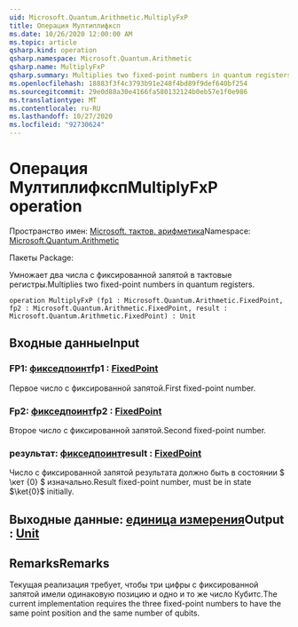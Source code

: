 ```yaml
---
uid: Microsoft.Quantum.Arithmetic.MultiplyFxP
title: Операция Мултиплифксп
ms.date: 10/26/2020 12:00:00 AM
ms.topic: article
qsharp.kind: operation
qsharp.namespace: Microsoft.Quantum.Arithmetic
qsharp.name: MultiplyFxP
qsharp.summary: Multiplies two fixed-point numbers in quantum registers.
ms.openlocfilehash: 18883f3f4c3793b91e248f4bd89f9def640bf254
ms.sourcegitcommit: 29e0d88a30e4166fa580132124b0eb57e1f0e986
ms.translationtype: MT
ms.contentlocale: ru-RU
ms.lasthandoff: 10/27/2020
ms.locfileid: "92730624"
---
```

# <a name="multiplyfxp-operation"></a><span data-ttu-id="a7f71-102">Операция Мултиплифксп</span><span class="sxs-lookup"><span data-stu-id="a7f71-102">MultiplyFxP operation</span></span>

<span data-ttu-id="a7f71-103">Пространство имен: [Microsoft. тактов. арифметика](xref:Microsoft.Quantum.Arithmetic)</span><span class="sxs-lookup"><span data-stu-id="a7f71-103">Namespace: [Microsoft.Quantum.Arithmetic](xref:Microsoft.Quantum.Arithmetic)</span></span>

<span data-ttu-id="a7f71-104">Пакеты [](https://nuget.org/packages/)</span><span class="sxs-lookup"><span data-stu-id="a7f71-104">Package: [](https://nuget.org/packages/)</span></span>


<span data-ttu-id="a7f71-105">Умножает два числа с фиксированной запятой в тактовые регистры.</span><span class="sxs-lookup"><span data-stu-id="a7f71-105">Multiplies two fixed-point numbers in quantum registers.</span></span>

```qsharp
operation MultiplyFxP (fp1 : Microsoft.Quantum.Arithmetic.FixedPoint, fp2 : Microsoft.Quantum.Arithmetic.FixedPoint, result : Microsoft.Quantum.Arithmetic.FixedPoint) : Unit
```


## <a name="input"></a><span data-ttu-id="a7f71-106">Входные данные</span><span class="sxs-lookup"><span data-stu-id="a7f71-106">Input</span></span>

### <a name="fp1--fixedpoint"></a><span data-ttu-id="a7f71-107">FP1: [фикседпоинт](xref:Microsoft.Quantum.Arithmetic.FixedPoint)</span><span class="sxs-lookup"><span data-stu-id="a7f71-107">fp1 : [FixedPoint](xref:Microsoft.Quantum.Arithmetic.FixedPoint)</span></span>

<span data-ttu-id="a7f71-108">Первое число с фиксированной запятой.</span><span class="sxs-lookup"><span data-stu-id="a7f71-108">First fixed-point number.</span></span>


### <a name="fp2--fixedpoint"></a><span data-ttu-id="a7f71-109">Fp2: [фикседпоинт](xref:Microsoft.Quantum.Arithmetic.FixedPoint)</span><span class="sxs-lookup"><span data-stu-id="a7f71-109">fp2 : [FixedPoint](xref:Microsoft.Quantum.Arithmetic.FixedPoint)</span></span>

<span data-ttu-id="a7f71-110">Второе число с фиксированной запятой.</span><span class="sxs-lookup"><span data-stu-id="a7f71-110">Second fixed-point number.</span></span>


### <a name="result--fixedpoint"></a><span data-ttu-id="a7f71-111">результат: [фикседпоинт](xref:Microsoft.Quantum.Arithmetic.FixedPoint)</span><span class="sxs-lookup"><span data-stu-id="a7f71-111">result : [FixedPoint](xref:Microsoft.Quantum.Arithmetic.FixedPoint)</span></span>

<span data-ttu-id="a7f71-112">Число с фиксированной запятой результата должно быть в состоянии $ \кет {0} $ изначально.</span><span class="sxs-lookup"><span data-stu-id="a7f71-112">Result fixed-point number, must be in state $\ket{0}$ initially.</span></span>



## <a name="output--unit"></a><span data-ttu-id="a7f71-113">Выходные данные: [единица измерения](xref:microsoft.quantum.lang-ref.unit)</span><span class="sxs-lookup"><span data-stu-id="a7f71-113">Output : [Unit](xref:microsoft.quantum.lang-ref.unit)</span></span>



## <a name="remarks"></a><span data-ttu-id="a7f71-114">Remarks</span><span class="sxs-lookup"><span data-stu-id="a7f71-114">Remarks</span></span>

<span data-ttu-id="a7f71-115">Текущая реализация требует, чтобы три цифры с фиксированной запятой имели одинаковую позицию и одно и то же число Кубитс.</span><span class="sxs-lookup"><span data-stu-id="a7f71-115">The current implementation requires the three fixed-point numbers to have the same point position and the same number of qubits.</span></span>